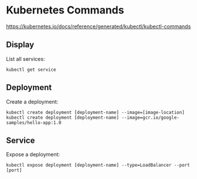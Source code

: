 # Kubernetes Commands

https://kubernetes.io/docs/reference/generated/kubectl/kubectl-commands

## Display

List all services:

```
kubectl get service
```

## Deployment

Create a deployment:

```
kubectl create deployment [deployment-name] --image=[image-location]
kubectl create deployment [deployment-name] --image=gcr.io/google-samples/hello-app:1.0
```

## Service

Expose a deployment:

```
kubectl expose deployment [deployment-name] --type=LoadBalancer --port [port]
```
